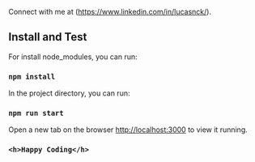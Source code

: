 Connect with me at (https://www.linkedin.com/in/lucasnck/).

## Install and Test

For install node_modules, you can run:
### `npm install`

In the project directory, you can run:
### `npm run start`
Open a new tab on the browser 
[http://localhost:3000](http://localhost:3000) to view it running.


### `<h>Happy Coding</h>`